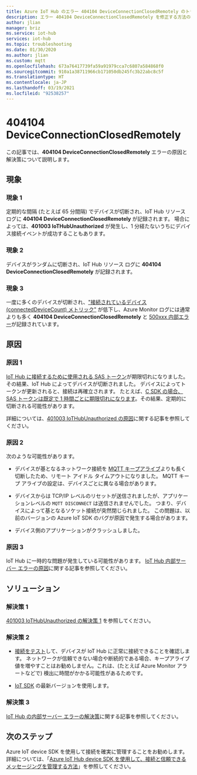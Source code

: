 ```yaml
---
title: Azure IoT Hub のエラー 404104 DeviceConnectionClosedRemotely のトラブルシューティング
description: エラー 404104 DeviceConnectionClosedRemotely を修正する方法の概要
author: jlian
manager: briz
ms.service: iot-hub
services: iot-hub
ms.topic: troubleshooting
ms.date: 01/30/2020
ms.author: jlian
ms.custom: mqtt
ms.openlocfilehash: 673a76417739fa59a91979cca7c6807a584868f0
ms.sourcegitcommit: 910a1a38711966cb171050db245fc3b22abc8c5f
ms.translationtype: HT
ms.contentlocale: ja-JP
ms.lasthandoff: 03/19/2021
ms.locfileid: "92538257"
---
```

# <a name="404104-deviceconnectionclosedremotely"></a>404104 DeviceConnectionClosedRemotely

この記事では、**404104 DeviceConnectionClosedRemotely** エラーの原因と解決策について説明します。

## <a name="symptoms"></a>現象

### <a name="symptom-1"></a>現象 1

定期的な間隔 (たとえば 65 分間隔) でデバイスが切断され、IoT Hub リソース ログに **404104 DeviceConnectionClosedRemotely** が記録されます。 場合によっては、**401003 IoTHubUnauthorized** が発生し、1 分経たないうちにデバイス接続イベントが成功することもあります。

### <a name="symptom-2"></a>現象 2

デバイスがランダムに切断され、IoT Hub リソース ログに **404104 DeviceConnectionClosedRemotely** が記録されます。

### <a name="symptom-3"></a>現象 3

一度に多くのデバイスが切断され、["接続されているデバイス (connectedDeviceCount) メトリック"](monitor-iot-hub-reference.md) が低下し、Azure Monitor ログには通常よりも多く **404104 DeviceConnectionClosedRemotely** と [500xxx 内部エラー](iot-hub-troubleshoot-error-500xxx-internal-errors.md)が記録されています。

## <a name="causes"></a>原因

### <a name="cause-1"></a>原因 1

[IoT Hub に接続するために使用される SAS トークン](iot-hub-devguide-security.md#security-tokens)が期限切れになりました。その結果、IoT Hub によってデバイスが切断されました。 デバイスによってトークンが更新されると、接続は再確立されます。 たとえば、[C SDK の場合、SAS トークンは既定で 1 時間ごとに期限切れになります](https://github.com/Azure/azure-iot-sdk-c/blob/master/doc/connection_and_messaging_reliability.md#connection-authentication)。その結果、定期的に切断される可能性があります。

詳細については、[401003 IoTHubUnauthorized の原因](iot-hub-troubleshoot-error-401003-iothubunauthorized.md#cause-1)に関する記事を参照してください。

### <a name="cause-2"></a>原因 2

次のような可能性があります。

- デバイスが基となるネットワーク接続を [MQTT キープアライブ](iot-hub-mqtt-support.md#default-keep-alive-timeout)よりも長く切断したため、リモート アイドル タイムアウトになりました。 MQTT キープ アライブの設定は、デバイスごとに異なる場合があります。

- デバイスからは TCP/IP レベルのリセットが送信されましたが、アプリケーションレベルの `MQTT DISCONNECT` は送信されませんでした。 つまり、デバイスによって基となるソケット接続が突然閉じられました。 この問題は、以前のバージョンの Azure IoT SDK のバグが原因で発生する場合があります。

- デバイス側のアプリケーションがクラッシュしました。

### <a name="cause-3"></a>原因 3

IoT Hub に一時的な問題が発生している可能性があります。 [IoT Hub 内部サーバー エラーの原因](iot-hub-troubleshoot-error-500xxx-internal-errors.md#cause)に関する記事を参照してください。

## <a name="solutions"></a>ソリューション

### <a name="solution-1"></a>解決策 1

[401003 IoTHubUnauthorized の解決策 1](iot-hub-troubleshoot-error-401003-iothubunauthorized.md#solution-1) を参照してください。

### <a name="solution-2"></a>解決策 2

- [接続をテスト](tutorial-connectivity.md)して、デバイスが IoT Hub に正常に接続できることを確認します。 ネットワークが信頼できない場合や断続的である場合、キープアライブ値を増やすことはお勧めしません。これは、(たとえば Azure Monitor アラートなどで) 検出に時間がかかる可能性があるためです。 

- [IoT SDK](iot-hub-devguide-sdks.md) の最新バージョンを使用します。

### <a name="solution-3"></a>解決策 3

[IoT Hub の内部サーバー エラーの解決策](iot-hub-troubleshoot-error-500xxx-internal-errors.md#solution)に関する記事を参照してください。

## <a name="next-steps"></a>次のステップ

Azure IoT device SDK を使用して接続を確実に管理することをお勧めします。 詳細については、「[Azure IoT Hub device SDK を使用して、接続と信頼できるメッセージングを管理する方法](iot-hub-reliability-features-in-sdks.md)」を参照してください。